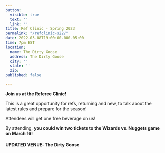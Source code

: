 ```yaml
---
button:
  visible: true
  text: ''
  link: ''
title: Ref Clinic - Spring 2023
permalink: "/refclinic-s22/"
date: 2022-03-08T19:00:00.000-05:00
time: 7pm EST
location:
  name: The Dirty Goose
  address: The Dirty Goose
  city: ''
  state: ''
  zip: 
published: false

---
```

**Join us at the Referee Clinic!**

This is a great opportunity for refs, returning and new, to talk about the latest rules and prepare for the season! 

Attendees will get one free beverage on us!

By attending, **you could win two tickets to the Wizards vs. Nuggets game  
on March 16!**

#### UPDATED VENUE: The Dirty Goose
